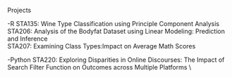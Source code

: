 Projects 

-R
STA135: Wine Type Classification using Principle Component Analysis \
STA206: Analysis of the Bodyfat Dataset using Linear Modeling: Prediction and Inference \
STA207: Examining Class Types:Impact on Average Math Scores

-Python
STA220: Exploring Disparities in Online Discourses: The Impact of Search Filter Function on Outcomes across Multiple Platforms \ 
